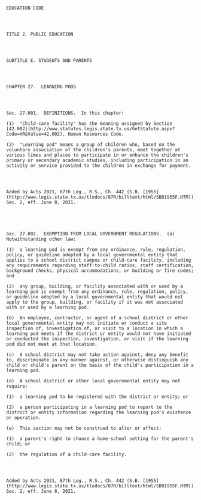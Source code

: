 ﻿
    
    
    	
    					
    
    
    EDUCATION CODE
    
      
    
    
    TITLE 2. PUBLIC EDUCATION
    
      
    
    
    SUBTITLE E. STUDENTS AND PARENTS
    
      
    
    
    CHAPTER 27.  LEARNING PODS
    
      
    
    
    Sec. 27.001.  DEFINITIONS.  In this chapter:
    
    (1)  "Child-care facility" has the meaning assigned by Section [42.002](http://www.statutes.legis.state.tx.us/GetStatute.aspx?Code=HR&Value=42.002), Human Resources Code.
    
    (2)  "Learning pod" means a group of children who, based on the voluntary association of the children's parents, meet together at various times and places to participate in or enhance the children's primary or secondary academic studies, including participation in an activity or service provided to the children in exchange for payment.
    
    
    
    
    Added by Acts 2021, 87th Leg., R.S., Ch. 442 (S.B. [1955](http://www.legis.state.tx.us/tlodocs/87R/billtext/html/SB01955F.HTM)), Sec. 2, eff. June 8, 2021.
    
    
    
    
    
    Sec. 27.002.  EXEMPTION FROM LOCAL GOVERNMENT REGULATIONS.  (a)  Notwithstanding other law:
    
    (1)  a learning pod is exempt from any ordinance, rule, regulation, policy, or guideline adopted by a local governmental entity that applies to a school district campus or child-care facility, including any requirements regarding staff-to-child ratios, staff certification, background checks, physical accommodations, or building or fire codes; and
    
    (2)  any group, building, or facility associated with or used by a learning pod is exempt from any ordinance, rule, regulation, policy, or guideline adopted by a local governmental entity that would not apply to the group, building, or facility if it was not associated with or used by a learning pod.
    
    (b)  An employee, contractor, or agent of a school district or other local governmental entity may not initiate or conduct a site inspection of, investigation of, or visit to a location in which a learning pod meets if the district or entity would not have initiated or conducted the inspection, investigation, or visit if the learning pod did not meet at that location.
    
    (c)  A school district may not take action against, deny any benefit to, discriminate in any manner against, or otherwise distinguish any child or child's parent on the basis of the child's participation in a learning pod.
    
    (d)  A school district or other local governmental entity may not require:
    
    (1)  a learning pod to be registered with the district or entity; or
    
    (2)  a person participating in a learning pod to report to the district or entity information regarding the learning pod's existence or operation.
    
    (e)  This section may not be construed to alter or affect:
    
    (1)  a parent's right to choose a home-school setting for the parent's child; or
    
    (2)  the regulation of a child-care facility.
    
    
    
    
    Added by Acts 2021, 87th Leg., R.S., Ch. 442 (S.B. [1955](http://www.legis.state.tx.us/tlodocs/87R/billtext/html/SB01955F.HTM)), Sec. 2, eff. June 8, 2021.
    
    
    
    
    				
